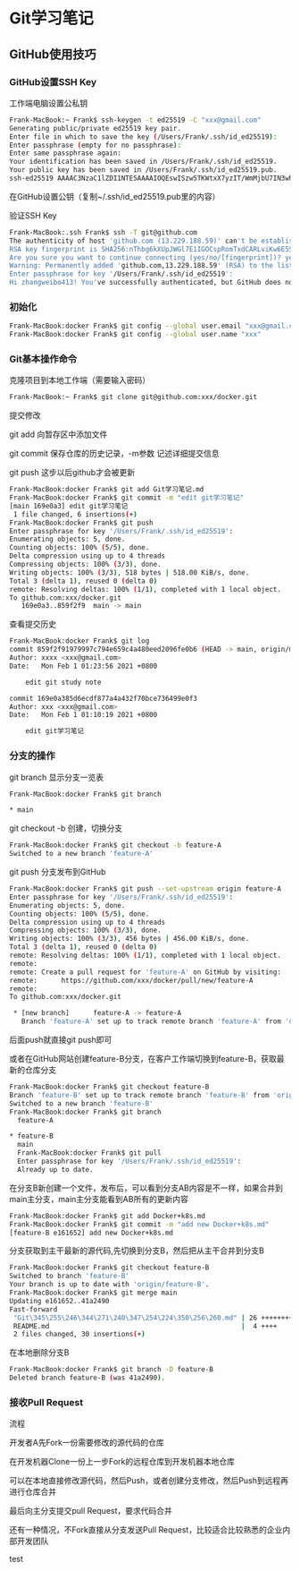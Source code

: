 # Git学习笔记

## GitHub使用技巧

### GitHub设置SSH Key

工作端电脑设置公私钥

```bash
Frank-MacBook:~ Frank$ ssh-keygen -t ed25519 -C "xxx@gmail.com"
Generating public/private ed25519 key pair.
Enter file in which to save the key (/Users/Frank/.ssh/id_ed25519):
Enter passphrase (empty for no passphrase):
Enter same passphrase again:
Your identification has been saved in /Users/Frank/.ssh/id_ed25519.
Your public key has been saved in /Users/Frank/.ssh/id_ed25519.pub.
ssh-ed25519 AAAAC3NzaC1lZDI1NTE5AAAAIOQEswISzw5TKWtxX7yzIT/WmMjbU7IN3whyzaYULprj xxx@gmail.com
```

 在GitHub设置公钥（复制~/.ssh/id_ed25519.pub里的内容）

验证SSH Key

```bash
Frank-MacBook:.ssh Frank$ ssh -T git@github.com
The authenticity of host 'github.com (13.229.188.59)' can't be established.
RSA key fingerprint is SHA256:nThbg6kXUpJWGl7E1IGOCspRomTxdCARLviKw6E5SY8.
Are you sure you want to continue connecting (yes/no/[fingerprint])? yes
Warning: Permanently added 'github.com,13.229.188.59' (RSA) to the list of known hosts.
Enter passphrase for key '/Users/Frank/.ssh/id_ed25519':
Hi zhangweibo413! You've successfully authenticated, but GitHub does not provide shell access.
```

### 初始化

```bash
Frank-MacBook:docker Frank$ git config --global user.email "xxx@gmail.com"
Frank-MacBook:docker Frank$ git config --global user.name "xxx"
```

### Git基本操作命令

克隆项目到本地工作端（需要输入密码）

```bash
Frank-MacBook:~ Frank$ git clone git@github.com:xxx/docker.git
```

提交修改

git add 向暂存区中添加文件

git commit 保存仓库的历史记录，-m参数 记述详细提交信息

git push 这步以后github才会被更新

```bash
Frank-MacBook:docker Frank$ git add Git学习笔记.md
Frank-MacBook:docker Frank$ git commit -m "edit git学习笔记"
[main 169e0a3] edit git学习笔记
 1 file changed, 6 insertions(+)
Frank-MacBook:docker Frank$ git push
Enter passphrase for key '/Users/Frank/.ssh/id_ed25519':
Enumerating objects: 5, done.
Counting objects: 100% (5/5), done.
Delta compression using up to 4 threads
Compressing objects: 100% (3/3), done.
Writing objects: 100% (3/3), 518 bytes | 518.00 KiB/s, done.
Total 3 (delta 1), reused 0 (delta 0)
remote: Resolving deltas: 100% (1/1), completed with 1 local object.
To github.com:xxx/docker.git
   169e0a3..859f2f9  main -> main
```

查看提交历史

```bash
Frank-MacBook:docker Frank$ git log
commit 859f2f91979997c794e659c4a480eed2096fe0b6 (HEAD -> main, origin/main, origin/HEAD)
Author: xxxx <xxx@gmail.com>
Date:   Mon Feb 1 01:23:56 2021 +0800

    edit git study note

commit 169e0a385d6ecdf877a4a432f70bce736499e0f3
Author: xxx <xxx@gmail.com>
Date:   Mon Feb 1 01:10:19 2021 +0800

    edit git学习笔记
```

### 分支的操作

git branch	显示分支一览表

```bash
Frank-MacBook:docker Frank$ git branch

* main
```

git checkout -b	创建，切换分支

```bash
Frank-MacBook:docker Frank$ git checkout -b feature-A
Switched to a new branch 'feature-A'
```

git push	分支发布到GitHub

```bash
Frank-MacBook:docker Frank$ git push --set-upstream origin feature-A
Enter passphrase for key '/Users/Frank/.ssh/id_ed25519':
Enumerating objects: 5, done.
Counting objects: 100% (5/5), done.
Delta compression using up to 4 threads
Compressing objects: 100% (3/3), done.
Writing objects: 100% (3/3), 456 bytes | 456.00 KiB/s, done.
Total 3 (delta 1), reused 0 (delta 0)
remote: Resolving deltas: 100% (1/1), completed with 1 local object.
remote:
remote: Create a pull request for 'feature-A' on GitHub by visiting:
remote:      https://github.com/xxx/docker/pull/new/feature-A
remote:
To github.com:xxx/docker.git

 * [new branch]      feature-A -> feature-A
   Branch 'feature-A' set up to track remote branch 'feature-A' from 'origin'.
```

后面push就直接git push即可

或者在GitHub网站创建feature-B分支，在客户工作端切换到feature-B，获取最新的仓库分支

```bash
Frank-MacBook:docker Frank$ git checkout feature-B
Branch 'feature-B' set up to track remote branch 'feature-B' from 'origin'.
Switched to a new branch 'feature-B'
Frank-MacBook:docker Frank$ git branch
  feature-A

* feature-B
  main
  Frank-MacBook:docker Frank$ git pull
  Enter passphrase for key '/Users/Frank/.ssh/id_ed25519':
  Already up to date.
```

在分支B新创建一个文件，发布后，可以看到分支AB内容是不一样，如果合并到main主分支，main主分支能看到AB所有的更新内容

```bash
Frank-MacBook:docker Frank$ git add Docker+k8s.md
Frank-MacBook:docker Frank$ git commit -m "add new Docker+k8s.md"
[feature-B e161652] add new Docker+k8s.md
```

分支获取到主干最新的源代码,先切换到分支B，然后把从主干合并到分支B

```bash
Frank-MacBook:docker Frank$ git checkout feature-B
Switched to branch 'feature-B'
Your branch is up to date with 'origin/feature-B'.
Frank-MacBook:docker Frank$ git merge main
Updating e161652..41a2490
Fast-forward
 "Git\345\255\246\344\271\240\347\254\224\350\256\260.md" | 26 ++++++++++++++++++++++++++
 README.md                                                |  4 ++++
 2 files changed, 30 insertions(+)
```

在本地删除分支B

```bash
Frank-MacBook:docker Frank$ git branch -D feature-B
Deleted branch feature-B (was 41a2490).
```

### 接收Pull Request

流程

开发者A先Fork一份需要修改的源代码的仓库

在开发机器Clone一份上一步Fork的远程仓库到开发机器本地仓库

可以在本地直接修改源代码，然后Push，或者创建分支修改，然后Push到远程再进行仓库合并

最后向主分支提交pull Request，要求代码合并

还有一种情况，不Fork直接从分支发送Pull Request，比较适合比较熟悉的企业内部开发团队

test

